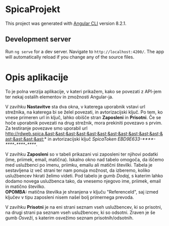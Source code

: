 # SpicaProjekt

This project was generated with [Angular CLI](https://github.com/angular/angular-cli) version 8.2.1.

## Development server

Run `ng serve` for a dev server. Navigate to `http://localhost:4200/`. The app will automatically reload if you change any of the source files.

# Opis aplikacije

To je polna verzija aplikacije, v kateri prikažem, kako se povezati z API-jem ter nekaj ostalih elementov in zmožnosti Angular-ja.

V zavihku **Nastavitve** sta dva okna, v katerega uporabnik vstavi url strežnika, na katerega bi se želel povezati, in avtorizacijski ključ. Po tem, ko vnese primeren url in ključ, lahko obišče stran **Zaposleni** in **Prisotni**. Če se hoče uporabnik povezati na drug strežnik, mora prekiniti povezavo s prvim. Za testiranje povezave smo uporabil url http://rdweb.spica.&ast;&ast;&ast;&ast;&ast;&ast;&ast;&ast;&ast;&ast;&ast;&ast;&ast;&ast;&ast;&ast; in avtorizacijski ključ *SpicaToken EBD9E633-&ast;&ast;&ast;&ast;-&ast;&ast;&ast;&ast;-&ast;&ast;&ast;&ast;-&ast;&ast;&ast;&ast;*.

V zavihku **Zaposleni** so v tabeli prikazani vsi zaposleni ter njihovi podatki (ime, priimek, email, matična). Iskalno okno nad tabelo omogoča, da iščemo med uslužbenci po imenu, priimku, emailu ali matični številki. Tabela je sestavljena iz več strani ter nam ponuja možnost, da izberemo, koliko uslužbencev hkrati želimo videti. Pod tabelo je gumb *Dodaj*, s katerim lahko dodamo novega uslužbenca tako, da vnesemo njegovo ime, priimek, email in matično številko.    
**OPOMBA:** matična številka je shranjena v ključu "ReferenceId", saj izmed ključev v tipu zaposleni nisem našel bolj primernega prevoda.

V zavihku **Prisotni** je na eni strani seznam vseh uslužbencev, ki so prisotni, na drugi strani pa seznam vseh uslužbencev, ki so odsotni. Zraven je še gumb *Osveži*, s katerim osvežimo seznam prisotnih/odsotnih.
